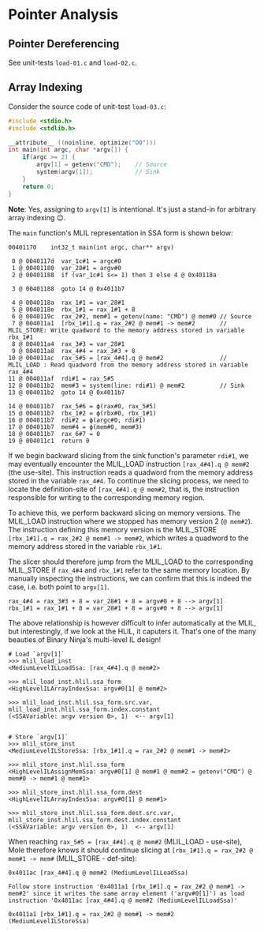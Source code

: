 # Pointer Analysis
## Pointer Dereferencing
See unit-tests `load-01.c` and `load-02.c`.
## Array Indexing
Consider the source code of unit-test `load-03.c`:
```c
#include <stdio.h>
#include <stdlib.h>

__attribute__ ((noinline, optimize("O0")))
int main(int argc, char *argv[]) {
    if(argc >= 2) {
        argv[1] = getenv("CMD");    // Source
        system(argv[1]);            // Sink
    }
    return 0;
}
```
**Note**: Yes, assigning to `argv[1]` is intentional. It's just a stand-in for arbitrary array indexing 😉.

The `main` function's MLIL representation in SSA form is shown below:
```
00401170    int32_t main(int argc, char** argv)

 0 @ 0040117d  var_1c#1 = argc#0
 1 @ 00401180  var_28#1 = argv#0
 2 @ 00401188  if (var_1c#1 s<= 1) then 3 else 4 @ 0x40118a
 
 3 @ 00401188  goto 14 @ 0x4011b7

 4 @ 0040118a  rax_1#1 = var_28#1
 5 @ 0040118e  rbx_1#1 = rax_1#1 + 8
 6 @ 0040119c  rax_2#2, mem#1 = getenv(name: "CMD") @ mem#0 // Source
 7 @ 004011a1  [rbx_1#1].q = rax_2#2 @ mem#1 -> mem#2       // MLIL_STORE: Write quadword to the memory address stored in variable rbx_1#1
 8 @ 004011a4  rax_3#3 = var_28#1
 9 @ 004011a8  rax_4#4 = rax_3#3 + 8
10 @ 004011ac  rax_5#5 = [rax_4#4].q @ mem#2                // MLIL_LOAD : Read quadword from the memory address stored in variable rax_4#4
11 @ 004011af  rdi#1 = rax_5#5
12 @ 004011b2  mem#3 = system(line: rdi#1) @ mem#2          // Sink
13 @ 004011b2  goto 14 @ 0x4011b7

14 @ 004011b7  rax_5#6 = ϕ(rax#0, rax_5#5)
15 @ 004011b7  rbx_1#2 = ϕ(rbx#0, rbx_1#1)
16 @ 004011b7  rdi#2 = ϕ(argc#0, rdi#1)
17 @ 004011b7  mem#4 = ϕ(mem#0, mem#3)
18 @ 004011b7  rax_6#7 = 0
19 @ 004011c1  return 0
```

If we begin backward slicing from the sink function's parameter `rdi#1`, we may eventually encounter the MLIL_LOAD instruction `[rax_4#4].q @ mem#2` (the use-site). This instruction reads a quadword from the memory address stored in the variable `rax_4#4`. To continue the slicing process, we need to locate the definition-site of `[rax_4#4].q @ mem#2`, that is, the instruction responsible for writing to the corresponding memory region.

To achieve this, we perform backward slicing on memory versions. The MLIL_LOAD instruction where we stopped has memory version 2 (`@ mem#2`). The instruction defining this memory version is the MLIL_STORE `[rbx_1#1].q = rax_2#2 @ mem#1 -> mem#2`, which writes a quadword to the memory address stored in the variable `rbx_1#1`.

The slicer should therefore jump from the MLIL_LOAD to the corresponding MLIL_STORE if `rax_4#4` and `rbx_1#1` refer to the same memory location. By manually inspecting the instructions, we can confirm that this is indeed the case, i.e. both point to `argv[1]`.
```
rax_4#4 = rax_3#3 + 8 = var_28#1 + 8 = argv#0 + 8 --> argv[1]
rbx_1#1 = rax_1#1 + 8 = var_28#1 + 8 = argv#0 + 8 --> argv[1]
```

The above relationship is however difficult to infer automatically at the MLIL, but interestingly, if we look at the HLIL, it caputers it. That's one of the many beauties of Binary Ninja's multi-level IL design!
```
# Load `argv[1]`
>>> mlil_load_inst
<MediumLevelILLoadSsa: [rax_4#4].q @ mem#2>

>>> mlil_load_inst.hlil.ssa_form
<HighLevelILArrayIndexSsa: argv#0[1] @ mem#2>

>>> mlil_load_inst.hlil.ssa_form.src.var, mlil_load_inst.hlil.ssa_form.index.constant
(<SSAVariable: argv version 0>, 1)  <-- argv[1]


# Store `argv[1]`
>>> mlil_store_inst
<MediumLevelILStoreSsa: [rbx_1#1].q = rax_2#2 @ mem#1 -> mem#2>

>>> mlil_store_inst.hlil.ssa_form
<HighLevelILAssignMemSsa: argv#0[1] @ mem#1 @ mem#2 = getenv("CMD") @ mem#0 -> mem#1 @ mem#1>

>>> mlil_store_inst.hlil.ssa_form.dest
<HighLevelILArrayIndexSsa: argv#0[1] @ mem#1>

>>> mlil_store_inst.hlil.ssa_form.dest.src.var, mlil_store_inst.hlil.ssa_form.dest.index.constant
(<SSAVariable: argv version 0>, 1)  <-- argv[1]
```

When reaching `rax_5#5 = [rax_4#4].q @ mem#2` (MLIL_LOAD - use-site), Mole therefore knows it should continue slicing at `[rbx_1#1].q = rax_2#2 @ mem#1 -> mem#` (MLIL_STORE - def-site):
```
0x4011ac [rax_4#4].q @ mem#2 (MediumLevelILLoadSsa)

Follow store instruction '0x4011a1 [rbx_1#1].q = rax_2#2 @ mem#1 -> mem#2' since it writes the same array element ('argv#0[1]') as load instruction '0x4011ac [rax_4#4].q @ mem#2 (MediumLevelILLoadSsa)'

0x4011a1 [rbx_1#1].q = rax_2#2 @ mem#1 -> mem#2 (MediumLevelILStoreSsa)
```